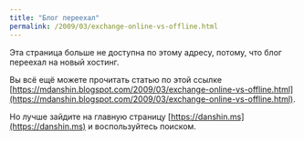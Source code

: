 ```yaml
---
title: "Блог переехал"
permalink: /2009/03/exchange-online-vs-offline.html
---
```

Эта страница больше не доступна по этому адресу, потому, что блог переехал на новый хостинг.

Вы всё ещё можете прочитать статью по этой ссылке [https://mdanshin.blogspot.com/2009/03/exchange-online-vs-offline.html](https://mdanshin.blogspot.com/2009/03/exchange-online-vs-offline.html).

Но лучше зайдите на главную страницу [https://danshin.ms](https://danshin.ms) и воспользуйтесь поиском.